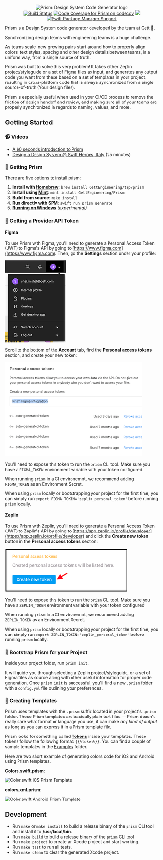 <p align="center">
<img src="Assets/gh/logo.jpg" alt="Prism: Design System Code Generator logo" title="Prism: Design System Code Generator logo" />
<br />
<a href="https://actions-badge.atrox.dev/GettEngineering/Prism/goto" target="_blank" alt="Build Status" title="Build Status"><img src="https://github.com/GettEngineering/Prism/workflows/Prism/badge.svg?branch=main" alt="Build Status" title="Build Status"></a>
<a href="https://codecov.io/gh/GettEngineering/Prism" target="_blank" alt="Code Coverage for Prism on codecov" title="Code Coverage for Prism on codecov"><img src="https://codecov.io/gh/GettEngineering/Prism/branch/main/graph/badge.svg" alt="Code Coverage for Prism on codecov" title="Code Coverage for Prism on codecov"/></a>
<img src="https://img.shields.io/badge/platform-macOS%20%7C%20Linux-%23989898" />
<a href="https://github.com/apple/swift-package-manager"><img src="https://img.shields.io/badge/SPM-compatible-brightgreen.svg" alt="Swift Package Manager Support" /></a>
</p>

Prism is a Design System code generator developed by the team at Gett 🚕.

Synchronizing design teams with engineering teams is a huge challenge.

As teams scale, new growing pains start around how to properly align colors, text styles, spacing and other design details between teams, in a uniform way, from a single source of truth.

Prism was built to solve this very problem! It takes either Zeplin project/styleguide or a set of Figma files as input, and generates any output code you want from these based on a set of templates in your project, resulting in cross-platform code that is always synchronized from a single source-of-truth (Your design files).

Prism is especially useful when used in your CI/CD process to remove the friction of design handoff and review, and making sure all of your teams are properly synchronized in regards to naming, values, and more.

## Getting Started

### 📹 Videos

* [A 60 seconds introduction to Prism](https://www.youtube.com/watch?v=MNcAAUji-YY)
* [Design a Design System @ Swift Heroes, Italy](https://www.youtube.com/watch?v=UFyx7EtbcMU) (25 minutes)

### 🌈 Getting Prism

There are five options to install prism: 

1. **Install with [Homebrew](https://brew.sh)**: `brew install GettEngineering/tap/prism`
1. **Install using [Mint](https://github.com/yonaskolb/Mint)**: `mint install GettEngineering/Prism`
1. **Build from source**: `make install`
1. **Run directly with SPM**: `swift run prism generate` 
1. [**Running on Windows**](#running-on-windows-experimental) _(experimental)_


### 🔑 Getting a Provider API Token

#### Figma

To use Prism with Figma, you'll need to generate a Personal Access Token (JWT) to Figma's API by going to [https://www.figma.com](https://www.figma.com). Then, go the **Settings** section under your profile:

![Finding the Settings section in Figma](Assets/gh/figma-pat1.png "Finding the Settings section in Figma")

Scroll to the bottom of the **Account** tab, find the **Personal access tokens** section, and create your new token:

![Generating a Figma Personal Access Token](Assets/gh/figma-pat2.png "Generating a Figma Personal Access Token")

You'll need to expose this token to run the `prism` CLI tool. Make sure you have a `FIGMA_TOKEN` environment variable with your token configured. 

When running `prism` in a CI environemnt, we recommend adding `FIGMA_TOKEN` as an Environment Secret.

When using `prism` locally or bootstrapping your project for the first time, you can simply run `export FIGMA_TOKEN='zeplin_personal_token'` before running `prism` locally.

#### Zeplin
To use Prism with Zeplin, you'll need to generate a Personal Access Token (JWT) to Zeplin's API by going to [https://app.zeplin.io/profile/developer](https://app.zeplin.io/profile/developer) and click the **Create new token** button in the **Personal access tokens** section:

![Generating a Zeplin Personal Access Token](Assets/gh/zeplin-pat.png "Generating a Zeplin Personal Access Token")

You'll need to expose this token to run the `prism` CLI tool. Make sure you have a `ZEPLIN_TOKEN` environment variable with your token configured. 

When running `prism` in a CI environemnt, we recommend adding `ZEPLIN_TOKEN` as an Environment Secret.

When using `prism` locally or bootstrapping your project for the first time, you can simply run `export ZEPLIN_TOKEN='zeplin_personal_token'` before running `prism` locally.

### 👢 Bootstrap Prism for your Project

Inside your project folder, run `prism init`. 

It will guide you through selecting a Zeplin project/styleguide, or a set of Figma files as source along with other useful information for proper code generation. Once `prism init` is successful, you'll find a new `.prism` folder with a `config.yml` file outlining your preferences.

### 🎨 Creating Templates

Prism uses templates with the `.prism` suffix located in your project's `.prism` folder. These Prism templates are basically plain text files — Prism doesn't really care what format or language you use, it can make _any kind of output_ as long as you can express it in a Prism template file.

Prism looks for something called [**Tokens**](Documentation/Tokens.md) inside your templates. These tokens follow the following format: `{{%token%}}`. You can find a couple of sample templates in the [Examples](https://github.com/gtforge/Prism/tree/main/Examples) folder.

Here are two short example of generating colors code for iOS and Android using Prism templates.

**Colors.swift.prism**:

![Color.swift iOS Prism Template](Assets/gh/Colors-iOS.gif "Color.swift iOS Prism Template")

**colors.xml.prism**:

![Color.swift Android Prism Template](Assets/gh/Colors-Android.gif "Color.swift Android Prism Template")

## Development

* Run `make` or `make install` to build a release binary of the `prism` CLI tool and install it to **/usr/local/bin**.
* Run `make build` to build a release binary of the `prism` CLI tool
* Run `make project` to create an Xcode project and start working.
* Run `make test` to run all tests.
* Run `make clean` to clear the generated Xcode project.
